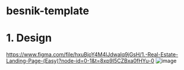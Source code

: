 # besnik-template

# 1. Design

https://www.figma.com/file/hxuBjoY4M4lJdwalq9jGsH/1.-Real-Estate-Landing-Page-(Easy)?node-id=0-1&t=8xp9I5CZBxa0fHYu-0
![image](https://user-images.githubusercontent.com/80095670/224053231-7301a81c-79f7-46ed-92b6-9f3e938462bf.png)
